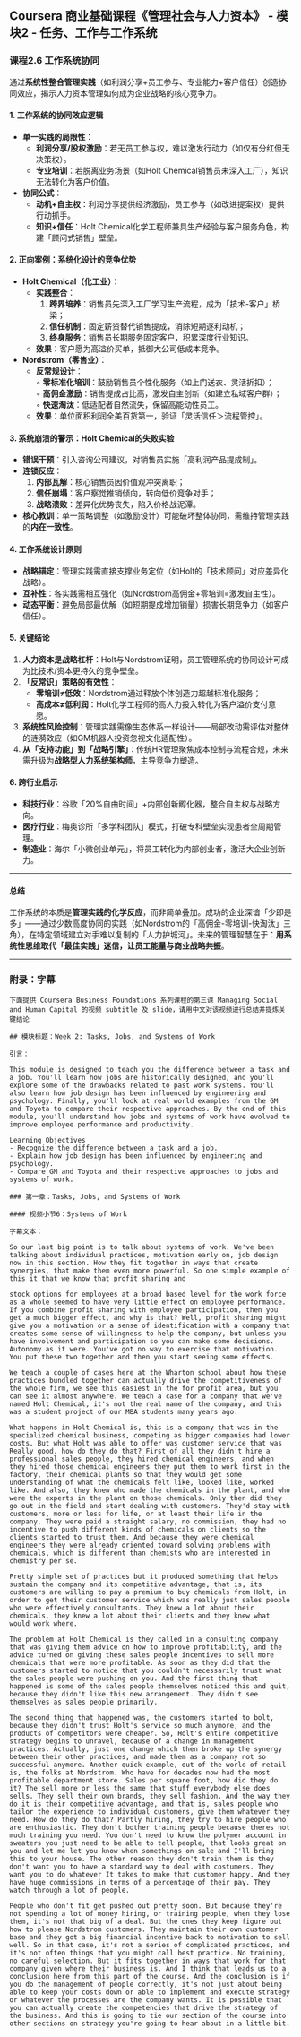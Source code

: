 ## Coursera 商业基础课程《管理社会与人力资本》 - 模块2 - 任务、工作与工作系统

### 课程2.6 工作系统协同

通过**系统性整合管理实践**（如利润分享+员工参与、专业能力+客户信任）创造协同效应，揭示人力资本管理如何成为企业战略的核心竞争力。

#### 1. 工作系统的协同效应逻辑

- **单一实践的局限性**：  
  - **利润分享/股权激励**：若无员工参与权，难以激发行动力（如仅有分红但无决策权）。  
  - **专业培训**：若脱离业务场景（如Holt Chemical销售员未深入工厂），知识无法转化为客户价值。  
- **协同公式**：  
  - **动机+自主权**：利润分享提供经济激励，员工参与（如改进提案权）提供行动抓手。  
  - **知识+信任**：Holt Chemical化学工程师兼具生产经验与客户服务角色，构建「顾问式销售」壁垒。  

#### 2. 正向案例：系统化设计的竞争优势

- **Holt Chemical（化工业）**：  
  - **实践整合**：  
    1. **跨界培养**：销售员先深入工厂学习生产流程，成为「技术-客户」桥梁；  
    2. **信任机制**：固定薪资替代销售提成，消除短期逐利动机；  
    3. **终身服务**：销售员长期服务固定客户，积累深度行业知识。  
  - **效果**：客户愿为高溢价买单，抵御大公司低成本竞争。  
- **Nordstrom（零售业）**：  
  - **反常规设计**：  
    ◦ **零标准化培训**：鼓励销售员个性化服务（如上门送衣、灵活折扣）；  
    ◦ **高佣金激励**：销售提成占比高，激发自主创新（如建立私域客户群）；  
    ◦ **快速淘汰**：低适配者自然流失，保留高能动性员工。  
  - **效果**：单位面积利润全美百货第一，验证「灵活信任＞流程管控」。  

#### 3. 系统崩溃的警示：Holt Chemical的失败实验

- **错误干预**：引入咨询公司建议，对销售员实施「高利润产品提成制」。  
- **连锁反应**：  
  1. **内部瓦解**：核心销售员因价值观冲突离职；  
  2. **信任崩塌**：客户察觉推销倾向，转向低价竞争对手；  
  3. **战略溃败**：差异化优势丧失，陷入价格战泥潭。  
- **核心教训**：单一策略调整（如激励设计）可能破坏整体协同，需维持管理实践的**内在一致性**。

#### 4. 工作系统设计原则

- **战略锚定**：管理实践需直接支撑业务定位（如Holt的「技术顾问」对应差异化战略）。  
- **互补性**：各实践需相互强化（如Nordstrom高佣金+零培训=激发自主性）。  
- **动态平衡**：避免局部最优解（如短期提成增加销量）损害长期竞争力（如客户信任）。  

#### 5. 关键结论

1. **人力资本是战略杠杆**：Holt与Nordstrom证明，员工管理系统的协同设计可成为比技术/资本更持久的竞争壁垒。  
2. **「反常识」策略的有效性**：  
   - **零培训≠低效**：Nordstrom通过释放个体创造力超越标准化服务；  
   - **高成本≠低利润**：Holt化学工程师的高人力投入转化为客户溢价支付意愿。  
3. **系统性风险控制**：管理实践需像生态体系一样设计——局部改动需评估对整体的涟漪效应（如GM机器人投资忽视文化适配性）。  
4. **从「支持功能」到「战略引擎」**：传统HR管理聚焦成本控制与流程合规，未来需升级为**战略型人力系统架构师**，主导竞争力塑造。  

#### 6. 跨行业启示

- **科技行业**：谷歌「20%自由时间」+内部创新孵化器，整合自主权与战略方向。  
- **医疗行业**：梅奥诊所「多学科团队」模式，打破专科壁垒实现患者全周期管理。  
- **制造业**：海尔「小微创业单元」，将员工转化为内部创业者，激活大企业创新力。  

---

#### 总结

工作系统的本质是**管理实践的化学反应**，而非简单叠加。成功的企业深谙「少即是多」——通过少数高度协同的实践（如Nordstrom的「高佣金-零培训-快淘汰」三角），在特定领域建立对手难以复制的「人力护城河」。未来的管理智慧在于：**用系统性思维取代「最佳实践」迷信，让员工能量与商业战略共振**。

---

### 附录：字幕

```
下面提供 Coursera Business Foundations 系列课程的第三课 Managing Social and Human Capital 的视频 subtitle 及 slide，请用中文对该视频进行总结并提炼关键结论

## 模块标题：Week 2: Tasks, Jobs, and Systems of Work

引言：

This module is designed to teach you the difference between a task and a job. You'll learn how jobs are historically designed, and you'll explore some of the drawbacks related to past work systems. You'll also learn how job design has been influenced by engineering and psychology. Finally, you'll look at real world examples from the GM and Toyota to compare their respective approaches. By the end of this module, you'll understand how jobs and systems of work have evolved to improve employee performance and productivity.

Learning Objectives
- Recognize the difference between a task and a job.
- Explain how job design has been influenced by engineering and psychology.
- Compare GM and Toyota and their respective approaches to jobs and systems of work.

### 第一章：Tasks, Jobs, and Systems of Work

#### 视频小节6：Systems of Work

字幕文本：

So our last big point is to talk about systems of work. We've been talking about individual practices, motivation early on, job design now in this section. How they fit together in ways that create synergies, that make them even more powerful. So one simple example of this it that we know that profit sharing and

stock options for employees at a broad based level for the work force as a whole seemed to have very little effect on employee performance. If you combine profit sharing with employee participation, then you get a much bigger effect, and why is that? Well, profit sharing might give you a motivation or a sense of identification with a company that creates some sense of willingness to help the company, but unless you have involvement and participation so you can make some decisions. Autonomy as it were. You've got no way to exercise that motivation. You put these two together and then you start seeing some effects.

We teach a couple of cases here at the Wharton school about how these practices bundled together can actually drive the competitiveness of the whole firm, we see this easiest in the for profit area, but you can see it almost anywhere. We teach a case for a company that we've named Holt Chemical, it's not the real name of the company, and this was a student project of our MBA students many years ago.

What happens in Holt Chemical is, this is a company that was in the specialized chemical business, competing as bigger companies had lower costs. But what Holt was able to offer was customer service that was Really good, how do they do that? First of all they didn't hire a professional sales people, they hired chemical engineers, and when they hired those chemical engineers they put them to work first in the factory, their chemical plants so that they would get some understanding of what the chemicals felt like, looked like, worked like. And also, they knew who made the chemicals in the plant, and who were the experts in the plant on those chemicals. Only then did they go out in the field and start dealing with customers. They'd stay with customers, more or less for life, or at least their life in the company. They were paid a straight salary, no commission, they had no incentive to push different kinds of chemicals on clients so the clients started to trust them. And because they were chemical engineers they were already oriented toward solving problems with chemicals, which is different than chemists who are interested in chemistry per se.

Pretty simple set of practices but it produced something that helps sustain the company and its competitive advantage, that is, its customers are willing to pay a premium to buy chemicals from Holt, in order to get their customer service which was really just sales people who were effectively consultants. They knew a lot about their chemicals, they knew a lot about their clients and they knew what would work where.

The problem at Holt Chemical is they called in a consulting company that was giving them advice on how to improve profitability, and the advice turned on giving these sales people incentives to sell more chemicals that were more profitable. As soon as they did that the customers started to notice that you couldn't necessarily trust what the sales people were pushing on you. And the first thing that happened is some of the sales people themselves noticed this and quit, because they didn't like this new arrangement. They didn't see themselves as sales people primarily.

The second thing that happened was, the customers started to bolt, because they didn't trust Holt's service so much anymore, and the products of competitors were cheaper. So, Holt's entire competitive strategy begins to unravel, because of a change in management practices. Actually, just one change which then broke up the synergy between their other practices, and made them as a company not so successful anymore. Another quick example, out of the world of retail is, the folks at Nordstrom. Who have for decades now had the most profitable department store. Sales per square foot, how did they do it? The sell more or less the same that stuff everybody else does sells. They sell their own brands, they sell fashion. And the way they do it is their competitive advantage, and that is, sales people who tailor the experience to individual customers, give them whatever they need. How do they do that? Partly hiring, they try to hire people who are enthusiastic. They don't bother training people because theres not much training you need. You don't need to know the polymer account in sweaters you just need to be able to tell people, that looks great on you and let me let you know when somethings on sale and I'll bring this to your house. The other reason they don't train them is they don't want you to have a standard way to deal with costumers. They want you to do whatever It takes to make that customer happy. And they have huge commissions in terms of a percentage of their pay. They watch through a lot of people.

People who don't fit get pushed out pretty soon. But because they're not spending a lot of money hiring, or training people, when they lose them, it's not that big of a deal. But the ones they keep figure out how to please Nordstrom customers. They maintain their own customer base and they got a big financial incentive back to motivation to sell well. So in that case, it's not a series of complicated practices, and it's not often things that you might call best practice. No training, no careful selection. But it fits together in ways that work for that company given where their business is. And I think that leads us to a conclusion here from this part of the course. And the conclusion is if you do the management of people correctly, it's not just about being able to keep your costs down or able to implement and execute strategy or whatever the processes are the company wants. It is possible that you can actually create the competencies that drive the strategy of the business. And this is going to tie our section of the course into other sections on strategy you're going to hear about in a little bit.
```